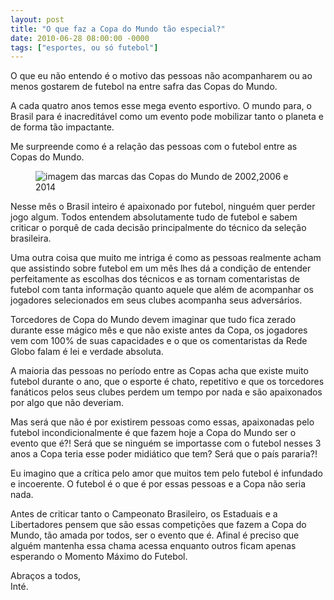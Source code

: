 ```yaml
---
layout: post
title: "O que faz a Copa do Mundo tão especial?"
date: 2010-06-28 08:00:00 -0000
tags: ["esportes, ou só futebol"]
---
```

O que eu não entendo é o motivo das pessoas não acompanharem ou ao menos gostarem de futebol na entre safra das Copas do Mundo.

A cada quatro anos temos esse mega evento esportivo. O mundo para, o Brasil para é inacreditável como um evento pode mobilizar tanto o planeta e de forma tão impactante.

Me surpreende como é a relação das pessoas com o futebol entre as Copas do Mundo.
<figure class="foto-post-flutua">
    <img src="{{ site.baseurl }}/assets/fotos/2010/06/Copas-do-mundo.jpg" alt="imagem das marcas das Copas do Mundo de 2002,2006 e 2014" title="imagem das marcas das Copas do Mundo de 2002,2006 e 2014">
</figure>
Nesse mês o Brasil inteiro é apaixonado por futebol, ninguém quer perder jogo algum. Todos entendem absolutamente tudo de futebol e sabem criticar o porquê de cada decisão principalmente do técnico da seleção brasileira.

Uma outra coisa que muito me intriga é como as pessoas realmente acham que assistindo sobre futebol em um mês lhes dá a condição de entender perfeitamente as escolhas dos técnicos e as tornam comentaristas de futebol com tanta informação quanto aquele que além de acompanhar os jogadores selecionados em seus clubes acompanha seus adversários.

Torcedores de Copa do Mundo devem imaginar que tudo fica zerado durante esse mágico mês e que não existe antes da Copa, os jogadores vem com 100% de suas capacidades e o que os comentaristas da Rede Globo falam é lei e verdade absoluta.

A maioria das pessoas no período entre as Copas acha que existe muito futebol durante o ano, que o esporte é chato, repetitivo e que os torcedores fanáticos pelos seus clubes perdem um tempo por nada e são apaixonados por algo que não deveriam.

Mas será que não é por existirem pessoas como essas, apaixonadas pelo futebol incondicionalmente é que fazem hoje a Copa do Mundo ser o evento que é?! Será que se ninguém se importasse com o futebol nesses 3 anos a Copa teria esse poder midiático que tem? Será que o país pararia?!

Eu imagino que a crítica pelo amor que muitos tem pelo futebol é infundado e incoerente. O futebol é o que é por essas pessoas e a Copa não seria nada.

Antes de criticar tanto o Campeonato Brasileiro, os Estaduais e a Libertadores pensem que são essas competições que fazem a Copa do Mundo, tão amada por todos, ser o evento que é. Afinal é preciso que alguém mantenha essa chama acessa enquanto outros ficam apenas esperando o Momento Máximo do Futebol.

Abraços a todos,  
Inté.